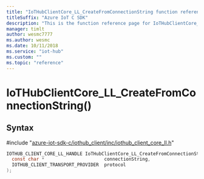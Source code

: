 ```yaml
---                             
title: "IoTHubClientCore_LL_CreateFromConnectionString function reference | Microsoft Docs" 
titleSuffix: "Azure IoT C SDK"            
description: "This is the function reference page for IoTHubClientCore_LL_CreateFromConnectionString() in the Azure IoT C SDK. This SDK is used with the Azure IoT Hub and Azure IoT Hub Device Provisioning Service"            
manager: timlt                 
author: wesmc7777              
ms.author: wesmc               
ms.date: 10/11/2018                    
ms.service: "iot-hub"             
ms.custom: ""                
ms.topic: "reference"        
---                            
```


# IoTHubClientCore_LL_CreateFromConnectionString()

## Syntax

\#include "[azure-iot-sdk-c/iothub_client/inc/iothub_client_core_ll.h](../iothub-client-core-ll-h.md)"  
```C
IOTHUB_CLIENT_CORE_LL_HANDLE IoTHubClientCore_LL_CreateFromConnectionString(
  const char *                      connectionString,
  IOTHUB_CLIENT_TRANSPORT_PROVIDER  protocol
);
```

